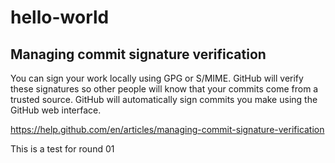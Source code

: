 # hello-world

## Managing commit signature verification

You can sign your work locally using GPG or S/MIME. GitHub will verify these signatures so other people will know that your commits come from a trusted source. GitHub will automatically sign commits you make using the GitHub web interface.

https://help.github.com/en/articles/managing-commit-signature-verification


This is a test for round 01
